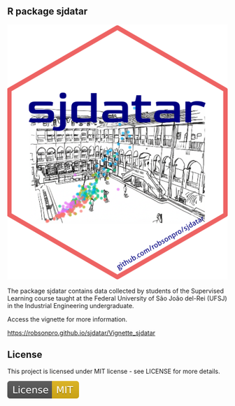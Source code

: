 ## R package sjdatar

![logo](slsjdatar.png)

The package sjdatar contains data collected by students of the Supervised Learning course taught at the Federal University of São João del-Rei (UFSJ) in the Industrial Engineering undergraduate.

Access the vignette for more information.

https://robsonpro.github.io/sjdatar/Vignette_sjdatar


## License

This project is licensed under MIT license - see LICENSE for more details.

![License: MIT](License-MIT-yellow.svg)
